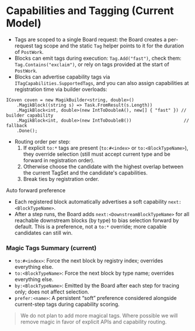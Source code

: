 # Capabilities and Tagging (Current Model)

- Tags are scoped to a single Board request: the Board creates a per-request tag scope and the static `Tag` helper points to it for the duration of `PostWork`.
- Blocks can emit tags during execution: `Tag.Add("fast")`, check them: `Tag.Contains("exclaim")`, or rely on tags provided at the start of `PostWork`.
- Blocks can advertise capability tags via `ITagCapabilities.SupportedTags`, and you can also assign capabilities at registration time via builder overloads:

```
ICoven coven = new MagikBuilder<string, double>()
    .MagikBlock((string s) => Task.FromResult(s.Length))
    .MagikBlock<int, double>(new IntToDoubleA(), new[] { "fast" }) // builder capability
    .MagikBlock<int, double>(new IntToDoubleB())                    // fallback
    .Done();
```

- Routing order per step:
  1) If explicit `to:*` tags are present (`to:#<index>` or `to:<BlockTypeName>`), they override selection (still must accept current type and be forward in registration order).
  2) Otherwise choose the candidate with the highest overlap between the current TagSet and the candidate's capabilities.
  3) Break ties by registration order.

Auto forward preference
- Each registered block automatically advertises a soft capability `next:<BlockTypeName>`.
- After a step runs, the Board adds `next:<DownstreamBlockTypeName>` for all reachable downstream blocks (by type) to bias selection forward by default. This is a preference, not a `to:*` override; more capable candidates can still win.

### Magic Tags Summary (current)

- `to:#<index>`: Force the next block by registry index; overrides everything else.
- `to:<BlockTypeName>`: Force the next block by type name; overrides everything else.
- `by:<BlockTypeName>`: Emitted by the Board after each step for tracing only; does not affect selection.
- `prefer:<name>`: A persistent “soft” preference considered alongside current-step tags during capability scoring.

> We do not plan to add more magical tags. Where possible we will remove magic in favor of explicit APIs and capability routing.

